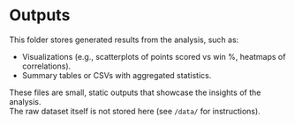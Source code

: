 # Outputs

This folder stores generated results from the analysis, such as:

- Visualizations (e.g., scatterplots of points scored vs win %, heatmaps of correlations).  
- Summary tables or CSVs with aggregated statistics.  

These files are small, static outputs that showcase the insights of the analysis.  
The raw dataset itself is not stored here (see `/data/` for instructions).
